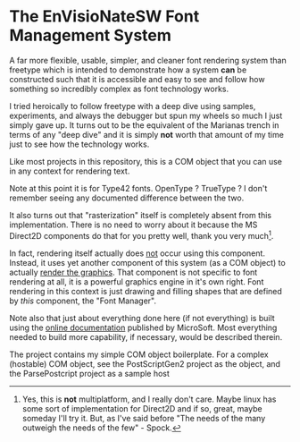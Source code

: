 # The EnVisioNateSW Font Management System

A far more flexible, usable, simpler, and cleaner font rendering system than freetype which is intended
to demonstrate how a system **can** be constructed such that it is accessible and easy to see and follow how something
so incredibly complex as font technology works.

I tried heroically to follow freetype with a deep dive using samples, experiments, and always the debugger
but spun my wheels so much I just simply gave up. It turns out to be the equivalent of the Marianas trench
in terms of any "deep dive" and it is simply **not** worth that amount of my time just to see how 
the technology works.

Like most projects in this repository, this is a COM object that you can use in any context for rendering text.

Note at this point it is for Type42 fonts. OpenType ? TrueType ? I don't remember seeing any documented difference
between the two.

It also turns out that "rasterization" itself is completely absent from this implementation. There is 
no need to worry about it because the MS Direct2D components do that for you pretty well, thank you very much[^1].

[^1]:Yes, this is **not** multiplatform, and I really don't care. Maybe linux has some sort of implementation 
for Direct2D and if so, great, maybe someday I'll try it.
But, as I've said before "The needs of the many outweigh the needs of the few" - Spock.

In fact, rendering itself actually does <u>not</u> occur using this component. Instead, it uses yet another component
of this system (as a COM object) to actually [render the graphics](../EnVisioNateSW_Renderer).
That component is not specific to font rendering at all, it is a powerful graphics engine in it's own right.
Font rendering in this context is just drawing and filling shapes that are defined by *this* component, the "Font Manager".

Note also that just about everything done here (if not everything) is built using the [online documentation](https://learn.microsoft.com/en-us/typography/opentype/spec/)
published by MicroSoft. Most everything needed to build more capability, if necessary, would be described therein.

The project contains my simple COM object boilerplate. For a complex (hostable) COM object, see the PostScriptGen2 project as the object, and the ParsePostcript project as a sample host




